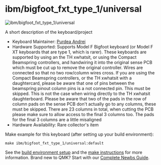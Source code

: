 # ibm/bigfoot_fxt_type_1/universal

![ibm/bigfoot_fxt_type_1/universal](https://deskthority.net/wiki/images/8/84/IBM_XT_top.JPG)

A short description of the keyboard/project

* Keyboard Maintainer: [Purdea Andrei](https://github.com/purdeaandrei)
* Hardware Supported:
    Supports Model F Bigfoot keyboard (or Model F XT keyboards that are type 1, which is rarer).
    These keyboards are supported by using an the TH xwhatsit, or using the Compact Beamspring controllers,
    and handwiring it into the original sense PCB which must be cut up to remove the original controller.
    Wires are connected so that no two row/column wires cross.
    If you are using the Compact Beamspring controllers, or the TH xwhatsit with a daughtercard, please be aware that one of pins between the beamspring pinout column pins is a not connected pin. This must be skipped. This is not the case when wiring directly to the TH xwhatsit daughterboard.
    Please be aware that two of the pads in the row of column pads on the sense PCB don't actually go to any columns, these must be skipped.
    There are 23 columns in total, when cutting the PCB please make sure to allow access to the final 3 columns too. The pads for the final 3 columns are a little misaligned 
* Hardware Availability: Rare collector's item

Make example for this keyboard (after setting up your build environment):

    make ibm/bigfoot_fxt_type_1/universal:default

See the [build environment setup](https://docs.qmk.fm/#/getting_started_build_tools) and the [make instructions](https://docs.qmk.fm/#/getting_started_make_guide) for more information. Brand new to QMK? Start with our [Complete Newbs Guide](https://docs.qmk.fm/#/newbs).
